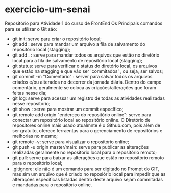 # exercicio-um-senai
Repositório para Atividade 1 do curso de FrontEnd
Os Principais comandos para se utilizar o Git são:
- git init: serve para criar o repositório local;
- git add <nome do arquivo.formato do arquivo> : serve para mandar um arquivo a fila de salvamento do repositório local (stagging);
- git add . : serve para mandar todos os arquivos que estão no diretório local para a fila de salvamento de repositório local (stagging);
- git status: serve para verificar o status do diretório local, os arquivos que estão na stagging e que vão ser 'commitados' , ou seja, ser salvos;
- git commit -m "Comentário" : server para salvar todos os arquivos criados e/ou alterados no decorrer da jornada diária. Dentro do campo comentário,
geralmente se coloca as criações/alterações que foram feitas nesse dia;
- git log: serve para acessar um registro de todas as atividades realizadas nesse repositório;
- git show <numero-do-commit> : serve para mostrar um commit específico;
- git remote add origin "endereço do repositório online": serve para conectar um repositório local ao repositório online. O Diretório de repositores
online mais usado atualmnte é o Github.com, pois além de ser gratuito, oferece ferraentas para o gerenciamento de repositórios e melhorias no mesmo;
- git remote -v: serve para visualizar o repositório online;
- git push -u origin master/main: serve para publicar as alterações realizadas geralmente no repositório local para o repositório remoto;
- git pull: serve para baixar as alterações que estão no repositório remoto para o repositório local;
- .gitignore: ele não é um comando para ser digitado no Prompt do GIT, mas sim um arquivo que é criado no reposiório local para impedir que as alterações
específicas listadas dentro deste arquivo sejam commitadas e mandadas para o repositório online.
